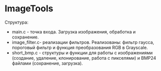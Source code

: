 # ImageTools
Структура:
* main.c - точка входа. Загрузка изображения, обработка и сохранение.
* image_filter.c- реализации фильтров. Реализованы: фильтр гаусса, пороговый фильтр и функция преобразования RGB в Grayscale.
* short_bmp.c - структуры и функции для работы с изображениями (создание, удаление, клонирование, работа с пикселями) и BMP24 файлами (сохранение, загрузка).
